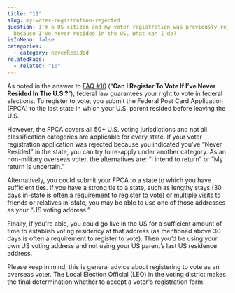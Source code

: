 ```yaml
---
title: "11"
slug: my-voter-registration-rejected
question: I'm a US citizen and my voter registration was previously rejected
  because I've never resided in the US. What can I do?
isInMenu: false
categories:
  - category: neverResided
relatedFaqs:
  - related: "10"
---
```

As noted in the answer to [FAQ #10](/faqs/10) (“**Can I Register To Vote If I’ve Never Resided In The U.S.?**”), federal law guarantees your right to vote in federal elections. To register to vote, you submit the Federal Post Card Application (FPCA) to the last state in which your U.S. parent resided before leaving the U.S. 

However, the FPCA covers all 50+ U.S. voting jurisdictions and not all classification categories are applicable for every state. If your voter registration application was rejected because you indicated you’ve “Never Resided” in the state, you can try to re-apply under another category. As an non-military overseas voter, the alternatives are: “I intend to return” or “My return is uncertain.”

Alternatively, you could submit your FPCA to a state to which you have sufficient ties. If you have a strong tie to a state, such as lengthy stays (30 days in-state is often a requirement to register to vote) or multiple visits to friends or relatives in-state, you may be able to use one of those addresses as your “US voting address.”

Finally, if you're able, you could go live in the US for a sufficient amount of time to establish voting residency at that address (as mentioned above 30 days is often a requirement to register to vote). Then you’d be using your own US voting address and not using your US parent’s last US residence address.

Please keep in mind, this is general advice about registering to vote as an overseas voter. The Local Election Official (LEO) in the voting district makes the final determination whether to accept a voter's registration form.

